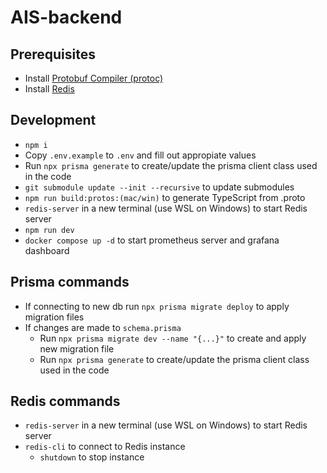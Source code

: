 # AIS-backend

## Prerequisites

- Install [Protobuf Compiler (protoc)](https://medium.com/@LogeshSakthivel/installing-protobuf-compiler-protoc-536e7770e13b)
- Install [Redis](https://redis.io/docs/latest/operate/oss_and_stack/install/install-redis/)

## Development

- `npm i`
- Copy `.env.example` to `.env` and fill out appropiate values
- Run `npx prisma generate` to create/update the prisma client class used in the code
- `git submodule update --init --recursive` to update submodules
- `npm run build:protos:(mac/win)` to generate TypeScript from .proto
- `redis-server` in a new terminal (use WSL on Windows) to start Redis server
- `npm run dev`
- `docker compose up -d` to start prometheus server and grafana dashboard

## Prisma commands

- If connecting to new db run `npx prisma migrate deploy` to apply migration files
- If changes are made to `schema.prisma`
  - Run `npx prisma migrate dev --name "{...}"` to create and apply new migration file
  - Run `npx prisma generate` to create/update the prisma client class used in the code

## Redis commands

- `redis-server` in a new terminal (use WSL on Windows) to start Redis server
- `redis-cli` to connect to Redis instance
  - `shutdown` to stop instance
